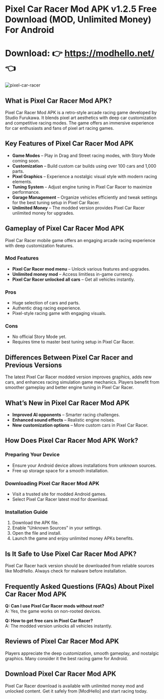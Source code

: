 # Pixel Car Racer Mod APK v1.2.5 Free Download (MOD, Unlimited Money) For Android

# Download: 👉 https://modhello.net/ 👈

![pixel-car-racer](https://github.com/user-attachments/assets/7bd43d5f-a10f-48ef-bd0a-769822003826)


## What is Pixel Car Racer Mod APK?
Pixel Car Racer Mod APK is a retro-style arcade racing game developed by Studio Furukawa. It blends pixel art aesthetics with deep car customization and competitive racing modes. The game offers an immersive experience for car enthusiasts and fans of pixel art racing games.

## Key Features of Pixel Car Racer Mod APK
- **Game Modes** – Play in Drag and Street racing modes, with Story Mode coming soon.
- **Customization** – Build custom car builds using over 100 cars and 1,000 parts.
- **Pixel Graphics** – Experience a nostalgic visual style with modern racing elements.
- **Tuning System** – Adjust engine tuning in Pixel Car Racer to maximize performance.
- **Garage Management** – Organize vehicles efficiently and tweak settings for the best tuning setup in Pixel Car Racer.
- **Unlimited Money** – The modded version provides Pixel Car Racer unlimited money for upgrades.

## Gameplay of Pixel Car Racer Mod APK
Pixel Car Racer mobile game offers an engaging arcade racing experience with deep customization features.

### Mod Features
- **Pixel Car Racer mod menu** – Unlock various features and upgrades.
- **Unlimited money mod** – Access limitless in-game currency.
- **Pixel Car Racer unlocked all cars** – Get all vehicles instantly.

### Pros
- Huge selection of cars and parts.
- Authentic drag racing experience.
- Pixel-style racing game with engaging visuals.

### Cons
- No official Story Mode yet.
- Requires time to master best tuning setup in Pixel Car Racer.

## Differences Between Pixel Car Racer and Previous Versions
The latest Pixel Car Racer modded version improves graphics, adds new cars, and enhances racing simulation game mechanics. Players benefit from smoother gameplay and better engine tuning in Pixel Car Racer.

## What’s New in Pixel Car Racer Mod APK
- **Improved AI opponents** – Smarter racing challenges.
- **Enhanced sound effects** – Realistic engine noises.
- **New customization options** – More custom cars in Pixel Car Racer.

## How Does Pixel Car Racer Mod APK Work?
### Preparing Your Device
- Ensure your Android device allows installations from unknown sources.
- Free up storage space for a smooth installation.

### Downloading Pixel Car Racer Mod APK
- Visit a trusted site for modded Android games.
- Select Pixel Car Racer latest mod for download.

### Installation Guide
1. Download the APK file.
2. Enable "Unknown Sources" in your settings.
3. Open the file and install.
4. Launch the game and enjoy unlimited money APKs benefits.

## Is It Safe to Use Pixel Car Racer Mod APK?
Pixel Car Racer hack version should be downloaded from reliable sources like ModHello. Always check for malware before installation.

## Frequently Asked Questions (FAQs) About Pixel Car Racer Mod APK
**Q: Can I use Pixel Car Racer mods without root?**  
A: Yes, the game works on non-rooted devices.

**Q: How to get free cars in Pixel Car Racer?**  
A: The modded version unlocks all vehicles instantly.

## Reviews of Pixel Car Racer Mod APK
Players appreciate the deep customization, smooth gameplay, and nostalgic graphics. Many consider it the best racing game for Android.

## Download Pixel Car Racer Mod APK
Pixel Car Racer download is available with unlimited money mod and unlocked content. Get it safely from [ModHello] and start racing today.

